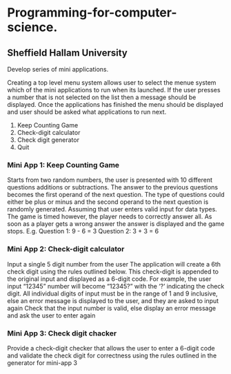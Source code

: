 # Programming-for-computer-science.
## Sheffield Hallam University

Develop series of mini applications. 

Creating a top level menu system allows user to select the menue system which of the mini applications to run when its launched. 
If the user presses a number that is not selected on the list then a message should be displayed. Once the applications has 
finished the menu should be displayed and user should be asked what applications to run next.

1) Keep Counting Game
2) Check-digit calculator
3) Check digit generator
4) Quit

### Mini App 1: Keep Counting Game

Starts from two random numbers, the user is presented with 10 different questions additions or subtractions.
The answer to the previous questions becomes the first operand of the next question. The type of questions could 
either be plus or minus and the second operand to the next question is randomly generated. Assuming that user enters
valid input for data types. The game is timed however, the player needs to correctly answer all. 
As soon as a player gets a wrong answer the answer is displayed and the game stops.
E.g.
Question 1: 9 - 6 = 
3
Question 2: 3 + 3 = 
6

### Mini App 2: Check-digit calculator
Input a single 5 digit number from the user 
The application will create a 6th check digit using the rules outlined below. 
This check-digit is appended to the original input and displayed as a 6-digit code.  For example, the user input “12345” number will become “12345?” with the ‘?’ indicating the check digit. All individual digits of input must be in the range of 1 and 9 inclusive, else an error message is displayed to the user, and they are asked to input again
Check that the input number is valid, else display an error message and ask the user to enter again


### Mini App 3: Check digit chacker
Provide a check-digit checker that allows the user to enter a 6-digit code and validate the check digit for correctness using the rules outlined in the generator for mini-app 3
